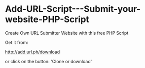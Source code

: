 # Add-URL-Script---Submit-your-website-PHP-Script

Create Own URL Submitter Website with this free PHP Script

Get it from:

http://add.url.ph/download

or click on the button: 'Clone or download'
